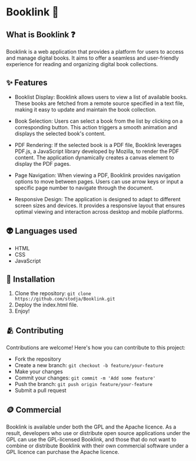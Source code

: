 # Booklink :book:
## What is Booklink :question:
Booklink is a web application that provides a platform for users to access and manage digital books. It aims to offer a seamless and user-friendly experience for reading and organizing digital book collections.
## :sparkles: Features
* Booklist Display: Booklink allows users to view a list of available books. These books are fetched from a remote source specified in a text file, making it easy to update and maintain the book collection.

* Book Selection: Users can select a book from the list by clicking on a corresponding button. This action triggers a smooth animation and displays the selected book's content.

* PDF Rendering: If the selected book is a PDF file, Booklink leverages PDF.js, a JavaScript library developed by Mozilla, to render the PDF content. The application dynamically creates a canvas element to display the PDF pages.

* Page Navigation: When viewing a PDF, Booklink provides navigation options to move between pages. Users can use arrow keys or input a specific page number to navigate through the document.

* Responsive Design: The application is designed to adapt to different screen sizes and devices. It provides a responsive layout that ensures optimal viewing and interaction across desktop and mobile platforms.

## :alien: Languages used 
- HTML
- CSS
- JavaScript

## :wrench: Installation

1. Clone the repository: `git clone https://github.com/stodja/Booklink.git`
2. Deploy the index.html file.
3. Enjoy!

## :people_hugging: Contributing

Contributions are welcome! Here's how you can contribute to this project:

* Fork the repository
* Create a new branch: `git checkout -b feature/your-feature`
* Make your changes
* Commit your changes: `git commit -m 'Add some feature'`
* Push the branch: `git push origin feature/your-feature`
* Submit a pull request

## :coin: Commercial

 Booklink is available under both the GPL and the Apache licence.
 As a result, developers who use or distribute open source applications under the GPL can use the GPL-licensed Booklink, and those that do not want to combine or distribute Booklink with their own commercial software under a GPL licence can purchase the Apache licence.